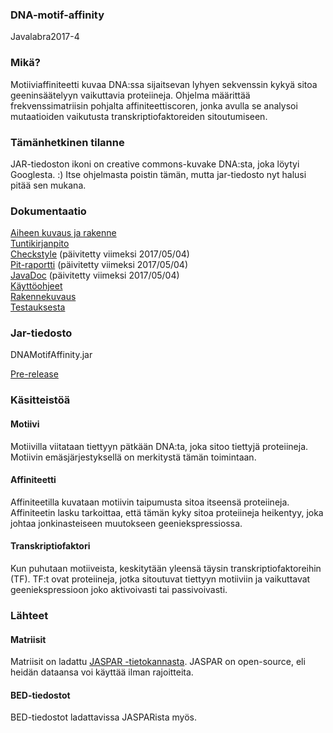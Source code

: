 ### DNA-motif-affinity
Javalabra2017-4

### Mikä?

Motiiviaffiniteetti kuvaa DNA:ssa sijaitsevan lyhyen sekvenssin kykyä sitoa geeninsäätelyyn vaikuttavia proteiineja. Ohjelma määrittää frekvenssimatriisin pohjalta affiniteettiscoren, jonka avulla se analysoi mutaatioiden vaikutusta transkriptiofaktoreiden sitoutumiseen.

### Tämänhetkinen tilanne

JAR-tiedoston ikoni on creative commons-kuvake DNA:sta, joka löytyi Googlesta. :) Itse ohjelmasta poistin tämän, mutta jar-tiedosto nyt halusi pitää sen mukana.


### Dokumentaatio

[Aiheen kuvaus ja rakenne](dokumentaatio/aiheenKuvausJaRakenne.md)<br>
[Tuntikirjanpito](dokumentaatio/tuntikirjanpito.md)<br>
[Checkstyle](http://htmlpreview.github.io/?https://github.com/roossh/DNA-motif-affinity/blob/master/dokumentaatio/checkstyle/checkstyle.html) (päivitetty viimeksi 2017/05/04)<br>
[Pit-raportti](http://htmlpreview.github.io/?https://github.com/roossh/DNA-motif-affinity/blob/master/dokumentaatio/pit/201705042329/index.html) (päivitetty viimeksi 2017/05/04)<br>
[JavaDoc](http://htmlpreview.github.io/?https://github.com/roossh/DNA-motif-affinity/blob/master/dokumentaatio/apidocs/index.html) (päivitetty viimeksi 2017/05/04)<br>
[Käyttöohjeet](dokumentaatio/kayttoohjeet.md)<br>
[Rakennekuvaus](dokumentaatio/rakennekuvaus.md)<br>
[Testauksesta](dokumentaatio/testidokumentaatio.md)<br>

### Jar-tiedosto

DNAMotifAffinity.jar<br>

[Pre-release](https://github.com/roossh/DNA-motif-affinity/releases/download/1.0/DNAMotifAffinity.jar)

### Käsitteistöä

#### Motiivi

Motiivilla viitataan tiettyyn pätkään DNA:ta, joka sitoo tiettyjä proteiineja. Motiivin emäsjärjestyksellä on merkitystä tämän toimintaan.

#### Affiniteetti

Affiniteetilla kuvataan motiivin taipumusta sitoa itseensä proteiineja. Affiniteetin lasku tarkoittaa, että tämän kyky sitoa proteiineja heikentyy, joka johtaa jonkinasteiseen muutokseen geeniekspressiossa.

#### Transkriptiofaktori

Kun puhutaan motiiveista, keskitytään yleensä täysin transkriptiofaktoreihin (TF). TF:t ovat proteiineja, jotka sitoutuvat tiettyyn motiiviin ja vaikuttavat geeniekspressioon joko aktivoivasti tai passivoivasti.

### Lähteet

#### Matriisit

Matriisit on ladattu [JASPAR -tietokannasta](http://jaspar.genereg.net/). JASPAR on open-source, eli heidän dataansa voi käyttää ilman rajoitteita.

#### BED-tiedostot

BED-tiedostot ladattavissa JASPARista myös.
